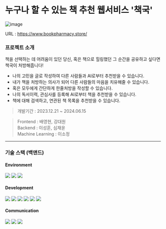 # 누구나 할 수 있는 책 추천 웹서비스 '책국' 
![image](https://github.com/user-attachments/assets/2a56b77c-d3c9-49b4-ab50-6da87f094b9b)

URL : https://www.bookpharmacy.store/

### 프로젝트 소개
책을 선택하는 데 어려움이 있던 당신, 혹은 책으로 힐링했던 그 순간을 공유하고 싶다면 책국이 처방해줍니다!  
- 나의 고민을 글로 작성하여 다른 사람들과 AI로부터 추천받을 수 있습니다.  
- 내가 책을 처방하는 의사가 되어 다른 사람들의 마음을 치유해줄 수 있습니다.
- 혹은 모두에게 간단하게 한줄처방을 작성할 수 있습니다.
- 나의 독서이력, 관심사를 등록해 AI로부터 책을 추천받을 수 있습니다.
- 책에 대해 검색하고, 연관된 책 목록을 추천받을 수 있습니다.

> 개발기간 : 2023.12.21 ~ 2024.06.15

> Frontend : 배영현, 강대원  
> Backend : 이성훈, 심재윤  
> Machine Learning : 이소정

----- 

### 기술 스택 (백앤드)
#### Environment
<img src="https://img.shields.io/badge/Intellij-000000?style=for-the-badge&logo=intellijidea&logoColor=white"> <img src="https://img.shields.io/badge/git-F05032?style=for-the-badge&logo=git&logoColor=white"> <img src="https://img.shields.io/badge/github-181717?style=for-the-badge&logo=github&logoColor=white">  

#### Development
<img src="https://img.shields.io/badge/java-007396?style=for-the-badge&logo=java&logoColor=white"> <img src="https://img.shields.io/badge/spring-6DB33F?style=for-the-badge&logo=spring&logoColor=white"> <img src="https://img.shields.io/badge/springboot-6DB33F?style=for-the-badge&logo=springboot&logoColor=white"> <img src="https://img.shields.io/badge/python-3776AB?style=for-the-badge&logo=python&logoColor=white"> <img src="https://img.shields.io/badge/fastapi-009688?style=for-the-badge&logo=fastapi&logoColor=white"> <img src="https://img.shields.io/badge/mysql-4479A1?style=for-the-badge&logo=mysql&logoColor=white">

#### Communication
<img src="https://img.shields.io/badge/slack-4A154B?style=for-the-badge&logo=slack&logoColor=white"> <img src="https://img.shields.io/badge/notion-000000?style=for-the-badge&logo=notion&logoColor=white"> <img src="https://img.shields.io/badge/figma-F24E1E?style=for-the-badge&logo=figma&logoColor=white">
